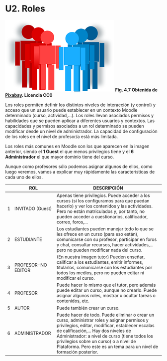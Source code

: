 
# U2. Roles

![](img/roles.png)
**Fig. 4.7 Obtenida de [Pixabay](http://pixabay.com/en/queue-communal-community-group-154925/). Licencia CC0**

Los roles permiten definir los distintos niveles de interacción (y control) y acceso que un usuario puede establecer en un contexto Moodle determinado (curso, actividad,...). Los roles llevan asociados permisos y habilidades que se pueden aplicar a diferentes usuarios y contextos. Las capacidades y permisos asociados a un rol determinado se pueden modificar desde un nivel de administrador. La capacidad de configuración de los roles en el nivel de profesor/a está más limitada.

Los roles más comunes en Moodle son los que aparecen en la imagen anterior, siendo el ****1 Guest**** el que menos privilegios tiene y el ****6 Administrador**** el que mayor dominio tiene del curso.

Aunque como profesores sólo podemos asignar algunos de ellos, como luego veremos, vamos a explicar muy rápidamente las características de cada uno de ellos.

||ROL|DESCRIPCIÓN|
|--|--|--|
|1|INVITADO (Guest)|Apenas tiene privilegios. Puede acceder a los cursos (si los configuramos para que puedan hacerlo) y ver los contenidos y las actividades. Pero no están matriculados y, por tanto, no pueden acceder a cuestionarios, calificador, correo, foros,...|
|2|ESTUDIANTE|Los estudiantes pueden manejar todo lo que se les ofrece en un curso (para eso están), comunicarse con su profesor, participar en foros y chat, consultar recursos, hacer actividades,... pero no pueden modificar nada del curso.|
|3|PROFESOR-NO EDITOR|(En nuestra imagen tutor) Pueden enseñar, calificar a los estudiantes, emitir informes, titularlos, comunicarse con los estudiantes por todos los medios, pero no pueden editar ni modificar el curso.|
|4|PROFESOR|Puede hacer lo mismo que el tutor, pero además puede editar un curso, aunque no crearlo. Puede asignar algunos roles, mostrar u ocultar tareas o contenidos, etc.|
|5|AUTOR|Puede también crear un curso.|
|6|ADMINISTRADOR|Puede hacer de todo. Puede eliminar o crear un curso, administrar roles y asignar permisos y privilegios, editar, modificar, establecer escalas de calificación,... Hay dos niveles de Administrador: a nivel de curso (tiene todos los privilegios sobre un curso) o a nivel de Plataforma. Pero este es un tema para un nivel de formación posterior.|


